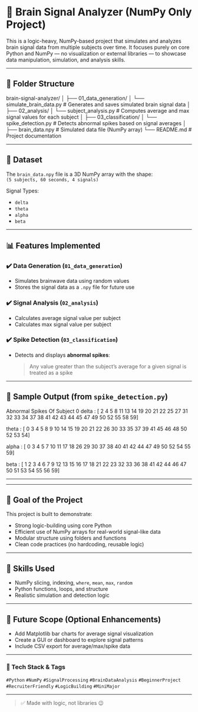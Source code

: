 # 🧠 Brain Signal Analyzer (NumPy Only Project)

This is a logic-heavy, NumPy-based project that simulates and analyzes brain signal data from multiple subjects over time. It focuses purely on core Python and NumPy — no visualization or external libraries — to showcase data manipulation, simulation, and analysis skills.

---

## 📁 Folder Structure

brain-signal-analyzer/
│
├── 01_data_generation/
│ └── simulate_brain_data.py # Generates and saves simulated brain signal data
│
├── 02_analysis/
│ └── subject_analysis.py # Computes average and max signal values for each subject
│
├── 03_classification/
│ └── spike_detection.py # Detects abnormal spikes based on signal averages
│
├── brain_data.npy # Simulated data file (NumPy array)
└── README.md # Project documentation

---

## 🧠 Dataset

The `brain_data.npy` file is a 3D NumPy array with the shape:  
`(5 subjects, 60 seconds, 4 signals)`  

Signal Types:
- `delta`
- `theta`
- `alpha`
- `beta`

---

## 📊 Features Implemented

### ✔️ Data Generation (`01_data_generation`)
- Simulates brainwave data using random values
- Stores the signal data as a `.npy` file for future use

### ✔️ Signal Analysis (`02_analysis`)
- Calculates average signal value per subject
- Calculates max signal value per subject

### ✔️ Spike Detection (`03_classification`)
- Detects and displays **abnormal spikes**:
  > Any value greater than the subject’s average for a given signal is treated as a spike

---

## 🧾 Sample Output (from `spike_detection.py`)

Abnormal Spikes Of Subject 0
delta : [ 2  4  5  8 11 13 14 19 20 21 22 25 27 31 32 33 34 37 38 41 42 43 44 45 47 49 50 52 55 58 59]

theta : [ 0  3  4  5  8  9 10 14 15 19 20 21 22 26 30 33 35 37 39 41 45 46 48 50 52 53 54]

alpha : [ 0  3  4  5  7 10 11 17 18 26 29 30 37 38 40 41 42 44 47 49 50 52 54 55 59]

beta : [ 1  2  3  4  6  7  9 12 13 15 16 17 18 21 22 23 32 33 36 38 41 42 44 46 47 50 51 53 54 55 56 59]
******************************
---

## 🎯 Goal of the Project

This project is built to demonstrate:
- Strong logic-building using core Python
- Efficient use of NumPy arrays for real-world signal-like data
- Modular structure using folders and functions
- Clean code practices (no hardcoding, reusable logic)

---

## 🧠 Skills Used

- NumPy slicing, indexing, `where`, `mean`, `max`, `random`
- Python functions, loops, and structure
- Realistic simulation and detection logic

---

## 🚀 Future Scope (Optional Enhancements)

- Add Matplotlib bar charts for average signal visualization
- Create a GUI or dashboard to explore signal patterns
- Include CSV export for average/max/spike data

---

### 🚀 Tech Stack & Tags

`#Python` `#NumPy` `#SignalProcessing` `#BrainDataAnalysis` `#BeginnerProject` `#RecruiterFriendly` `#LogicBuilding` `#MiniMajor`

---

> ✅ Made with logic, not libraries 😉
